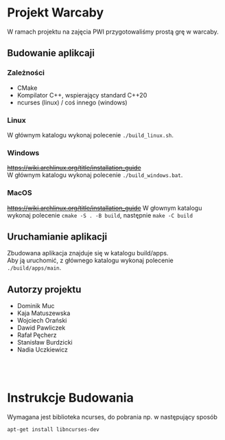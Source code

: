 # Projekt Warcaby

W ramach projektu na zajęcia PWI przygotowaliśmy prostą grę w warcaby.

## Budowanie aplikcaji
### Zależności
- CMake
- Kompilator C++, wspierający standard C++20
- ncurses (linux) / coś innego (windows)

### Linux
W głównym katalogu wykonaj polecenie `./build_linux.sh`.

### Windows
~~https://wiki.archlinux.org/title/installation_guide~~  
W głównym katalogu wykonaj polecenie `./build_windows.bat`.

### MacOS
~~https://wiki.archlinux.org/title/installation_guide~~
W głownym katalogu wykonaj polecenie `cmake -S . -B build`, następnie `make -C build`

## Uruchamianie aplikacji
Zbudowana aplikacja znajduje się w katalogu build/apps.  
Aby ją uruchomić, z głównego katalogu wykonaj polecenie `./build/apps/main`.

## Autorzy projektu
- Dominik Muc
- Kaja Matuszewska
- Wojciech Orański
- Dawid Pawliczek
- Rafał Pęcherz
- Stanisław Burdzicki
- Nadia Uczkiewicz

<br />
<br />

# Instrukcje Budowania
Wymagana jest biblioteka ncurses, do pobrania np. w następujący sposób
```sh
apt-get install libncurses-dev
```